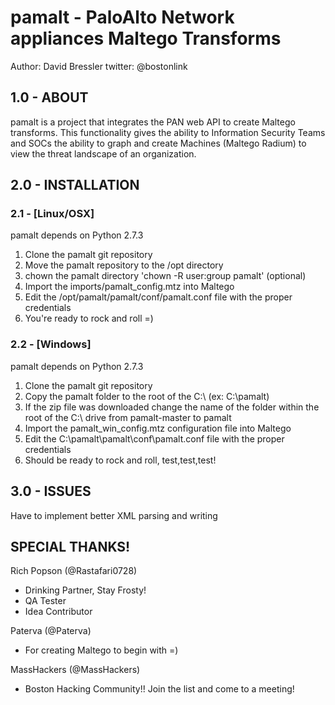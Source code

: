 pamalt - PaloAlto Network appliances Maltego Transforms
=======================================================

Author: David Bressler
twitter: @bostonlink

## 1.0 - ABOUT

pamalt is a project that integrates the PAN web API to create Maltego transforms.  This functionality gives the ability to Information Security Teams and SOCs the ability to graph and create Machines (Maltego Radium) to view the threat landscape of an organization.  

## 2.0 - INSTALLATION

### 2.1 - [Linux/OSX]

pamalt depends on Python 2.7.3

1. Clone the pamalt git repository
2. Move the pamalt repository to the /opt directory
3. chown the pamalt directory 'chown -R user:group pamalt' (optional)
4. Import the imports/pamalt_config.mtz into Maltego
5. Edit the /opt/pamalt/pamalt/conf/pamalt.conf file with the proper credentials 
6. You're ready to rock and roll =)

### 2.2 - [Windows]

pamalt depends on Python 2.7.3

1. Clone the pamalt git repository
2. Copy the pamalt folder to the root of the C:\ (ex: C:\pamalt\)
3. If the zip file was downloaded change the name of the folder within the root of the C:\ drive from pamalt-master to pamalt
4. Import the pamalt_win_config.mtz configuration file into Maltego
5. Edit the C:\pamalt\pamalt\conf\pamalt.conf file with the proper credentials
6. Should be ready to rock and roll, test,test,test!

## 3.0 - ISSUES

Have to implement better XML parsing and writing

## SPECIAL THANKS!

Rich Popson (@Rastafari0728)
* Drinking Partner, Stay Frosty!
* QA Tester
* Idea Contributor

Paterva (@Paterva)
* For creating Maltego to begin with =)

MassHackers (@MassHackers)
* Boston Hacking Community!! Join the list and come to a meeting!
